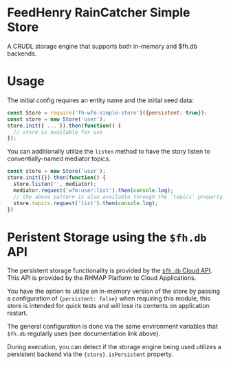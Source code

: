 # FeedHenry RainCatcher Simple Store

A CRUDL storage engine that supports both in-memory and $fh.db backends.

# Usage

The initial config requires an entity name and the initial seed data:

```javascript
const Store = require('fh-wfm-simple-store')({persistent: true});
const store = new Store('user');
store.init({ ... }).then(function() {
  // store is available for use
});
```

You can additionally utilize the `listen` method to have the story listen to conventially-named mediator topics.

```javascript
const store = new Store('user');
store.init({}).then(function() {
  store.listen('', mediator);
  mediator.request('wfm:user:list').then(console.log);
  // the above pattern is also available through the `topics` property:
  store.topics.request('list').then(console.log);
})
```

# Peristent Storage using the `$fh.db` API
The persistent storage functionality is provided by the [`$fh.db` Cloud API](https://access.redhat.com/documentation/en/red-hat-mobile-application-platform-hosted/3/paged/cloud-api/chapter-2-fhdb). This API is provided by the RHMAP Platform to Cloud Applications.

You have the option to utilize an in-memory version of the store by passing a configuration of `{persistent: false}` when requiring this module, this store is intended for quick tests and will lose its contents on application restart.

The general configuration is done via the same environment variables that `$fh.db` regularly uses (see documentation link above).

During execution, you can detect if the storage engine being used utilizes a persistent backend via the `{store}.isPersistent` property.